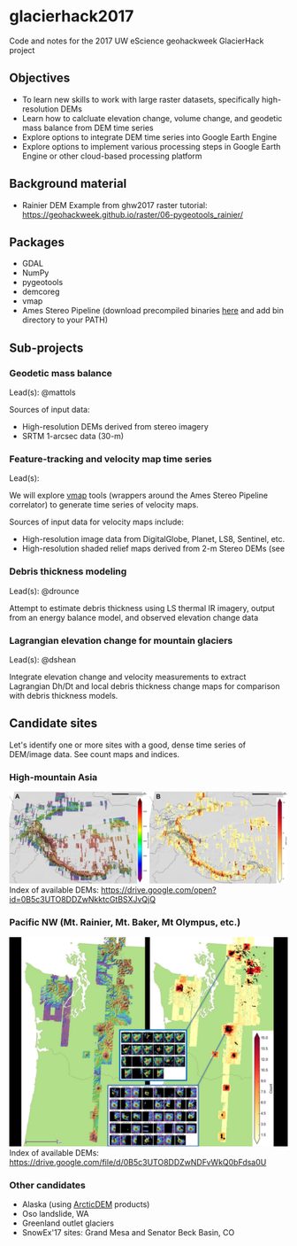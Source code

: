 # glacierhack2017
Code and notes for the 2017 UW eScience geohackweek GlacierHack project

## Objectives
- To learn new skills to work with large raster datasets, specifically high-resolution DEMs
- Learn how to calcluate elevation change, volume change, and geodetic mass balance from DEM time series
- Explore options to integrate DEM time series into Google Earth Engine
- Explore options to implement various processing steps in Google Earth Engine or other cloud-based processing platform

## Background material
- Rainier DEM Example from ghw2017 raster tutorial: https://geohackweek.github.io/raster/06-pygeotools_rainier/

## Packages
- GDAL
- NumPy
- pygeotools
- demcoreg
- vmap
- Ames Stereo Pipeline (download precompiled binaries [here](https://ti.arc.nasa.gov/tech/asr/intelligent-robotics/ngt/stereo/) and add bin directory to your PATH)

## Sub-projects

### Geodetic mass balance
Lead(s): @mattols

Sources of input data:
- High-resolution DEMs derived from stereo imagery
- SRTM 1-arcsec data (30-m)

### Feature-tracking and velocity map time series
Lead(s):

We will explore [vmap](https://github.com/dshean/vmap) tools (wrappers around the Ames Stereo Pipeline correlator) to generate time series of velocity maps.  

Sources of input data for velocity maps include:
- High-resolution image data from DigitalGlobe, Planet, LS8, Sentinel, etc.
- High-resolution shaded relief maps derived from 2-m Stereo DEMs (see 

### Debris thickness modeling
Lead(s): @drounce

Attempt to estimate debris thickness using LS thermal IR imagery, output from an energy balance model, and observed elevation change data

### Lagrangian elevation change for mountain glaciers
Lead(s): @dshean

Integrate elevation change and velocity measurements to extract Lagrangian Dh/Dt and local debris thickness change maps for comparison with debris thickness models.

## Candidate sites
Let's identify one or more sites with a good, dense time series of DEM/image data.  See count maps and indices.

### High-mountain Asia
![HMA mosaic](doc/hma_20170716_mos_32m_100m_proj_combined_lbl_sm.jpg)
Index of available DEMs: https://drive.google.com/open?id=0B5c3UTO8DDZwNkktcGtBSXJvQjQ

### Pacific NW (Mt. Rainier, Mt. Baker, Mt Olympus, etc.)
![PNW mosaic](doc/pnw_dem_mosaic_countmap_timeseries_sm.jpg)
Index of available DEMs: https://drive.google.com/file/d/0B5c3UTO8DDZwNDFvWkQ0bFdsa0U

### Other candidates
- Alaska (using [ArcticDEM](https://www.pgc.umn.edu/data/arcticdem/) products)
- Oso landslide, WA
- Greenland outlet glaciers
- SnowEx'17 sites: Grand Mesa and Senator Beck Basin, CO
